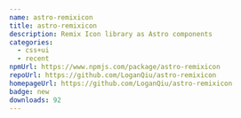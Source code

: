 ```yaml
---
name: astro-remixicon
title: astro-remixicon
description: Remix Icon library as Astro components
categories:
  - css+ui
  - recent
npmUrl: https://www.npmjs.com/package/astro-remixicon
repoUrl: https://github.com/LoganQiu/astro-remixicon
homepageUrl: https://github.com/LoganQiu/astro-remixicon
badge: new
downloads: 92
---
```

